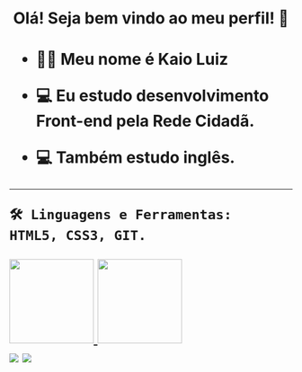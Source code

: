 <h1 align="center">
  Olá! Seja bem vindo ao meu perfil! 👋
<h1>
 
  - <p>🐱‍👤 Meu nome é Kaio Luiz </p>
  - <p>💻 Eu estudo desenvolvimento Front-end pela Rede Cidadã.</p>
  - <p>💻 Também estudo inglês.</p>
  ***
  
    🛠 Linguagens e Ferramentas:
    HTML5, CSS3, GIT.
 
  
  
  <div>
    <a href="https://github.com/KaioLuiz03">
    <img height="150em" src="https://github-readme-stats.vercel.app/api?username=KaioLuiz03&show_icons=true&theme=dracula&include_all_commits=true&count_private=true"/>
    <img height="150em" src="https://github-readme-stats.vercel.app/api/top-langs/?username=KaioLuiz03&layout=compact&langs_count=16&theme=dracula"/>
  </div>
  
  
  <div>
    <a href="https://www.instagram.com/kaio.luiz.3532/" target="_blank"><img src="https://img.shields.io/badge/-Instagram-%23E4405F?style=for-the-badge&logo=instagram&logoColor=white" target="_blank"></a>
    <a href="https://www.linkedin.com/in/kaio-luiz-692bb8217/" target="_blank"><img src="https://img.shields.io/badge/-LinkedIn-%230077B5?style=for-the-badge&logo=linkedin&logoColor=white" target="_blank"></a>
  </div>
<!--
**KaioLuiz03/KaioLuiz03** is a ✨ _special_ ✨ repository because its `README.md` (this file) appears on your GitHub profile.

Here are some ideas to get you started:

- 🔭 I’m currently working on ...
- 🌱 I’m currently learning ...
- 👯 I’m looking to collaborate on ...
- 🤔 I’m looking for help with ...
- 💬 Ask me about ...
- 📫 How to reach me: ...
- 😄 Pronouns: ...
- ⚡ Fun fact: ...
-->
